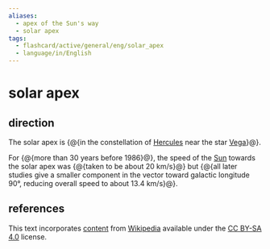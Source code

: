 ```yaml
---
aliases:
  - apex of the Sun's way
  - solar apex
tags:
  - flashcard/active/general/eng/solar_apex
  - language/in/English
---
```


# solar apex

## direction

The solar apex is {@{in the constellation of [Hercules](Hercules%20(constellation).md) near the star [Vega](Vega.md)}@}. <!--SR:!2026-06-08,421,270-->

For {@{more than 30 years before 1986}@}, the speed of the [Sun](Sun.md) towards the solar apex was {@{taken to be about 20 km/s}@} but {@{all later studies give a smaller component in the vector toward galactic longitude 90°, reducing overall speed to about 13.4 km/s}@}. <!--SR:!2025-09-26,327,290!2025-12-25,362,290!2025-04-22,188,270-->

## references

This text incorporates [content](https://en.wikipedia.org/wiki/solar_apex) from [Wikipedia](Wikipedia.md) available under the [CC BY-SA 4.0](https://creativecommons.org/licenses/by-sa/4.0/) license.
